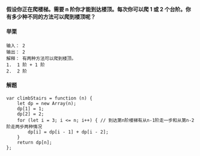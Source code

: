 #### 假设你正在爬楼梯。需要 n 阶你才能到达楼顶。每次你可以爬 1 或 2 个台阶。你有多少种不同的方法可以爬到楼顶呢？

#### 举栗
```
输入： 2
输出： 2
解释： 有两种方法可以爬到楼顶。
1.  1 阶 + 1 阶
2.  2 阶
```

#### 解题
```
var climbStairs = function (n) {
    let dp = new Array(n);
    dp[1] = 1;
    dp[2] = 2;
    for (let i = 3; i <= n; i++) { // 到达第n阶楼梯有从n-1阶走一步和从第n-2阶走两步两种情况
        dp[i] = dp[i - 1] + dp[i - 2];
    }
    return dp[n];
};
```